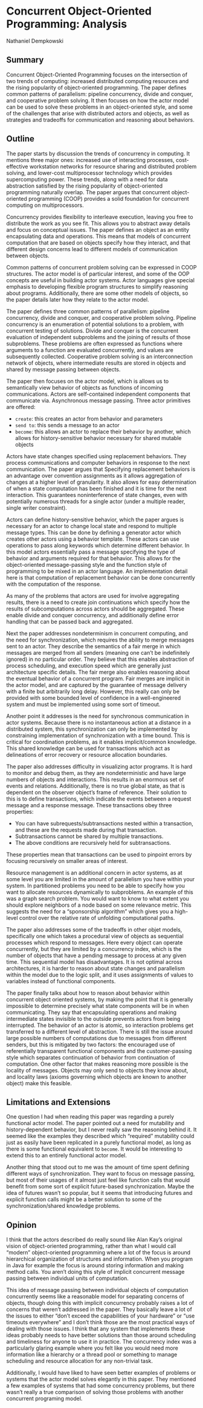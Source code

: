 # Concurrent Object-Oriented Programming: Analysis

Nathaniel Dempkowski

## Summary

Concurrent Object-Oriented Programming focuses on the intersection of two trends of computing: increased distributed computing resources and the rising popularity of object-oriented programming. The paper defines common patterns of parallelism: pipeline concurrency, divide and conquer, and cooperative problem solving. It then focuses on how the actor model can be used to solve these problems in an object-oriented style, and some of the challenges that arise with distributed actors and objects, as well as strategies and tradeoffs for communication and reasoning about behaviors.

## Outline

The paper starts by discussion the trends of concurrency in computing. It mentions three major ones: increased use of interacting processes, cost-effective workstation networks for resource sharing and distributed problem solving, and lower-cost multiprocessor technology which provides supercomputing power. These trends, along with a need for data abstraction satisfied by the rising popularity of object-oriented programming naturally overlap. The paper argues that concurrent object-oriented programming (COOP) provides a solid foundation for concurrent computing on multiprocessors.

Concurrency provides flexibility to interleave execution, leaving you free to distribute the work as you see fit. This allows you to abstract away details and focus on conceptual issues. The paper defines an object as an entity encapsulating data and operations. This means that models of concurrent computation that are based on objects specify how they interact, and that different design concerns lead to different models of communication between objects.

Common patterns of concurrent problem solving can be expressed in COOP structures. The actor model is of particular interest, and some of the OOP concepts are useful in building actor systems. Actor languages give special emphasis to developing flexible program structures to simplify reasoning about programs. Additionally, there are some other models of objects, so the paper details later how they relate to the actor model.

The paper defines three common patterns of parallelism: pipeline concurrency, divide and conquer, and cooperative problem solving. Pipeline concurrency is an enumeration of potential solutions to a problem, with concurrent testing of solutions. Divide and conquer is the concurrent evaluation of independent subproblems and the joining of results of those subproblems. These problems are often expressed as functions where arguments to a function are evaluated concurrently, and values are subsequently collected. Cooperative problem solving is an interconnection network of objects, where intermediate results are stored in objects and shared by message passing between objects.

The paper then focuses on the actor model, which is allows us to semantically view behavior of objects as functions of incoming communications. Actors are self-contained independent components that communicate via. Asynchronous message passing. Three actor primitives are offered:
* `create`: this creates an actor from behavior and parameters
* `send to`: this sends a message to an actor
* `become`: this allows an actor to replace their behavior by another, which allows for history-sensitive behavior necessary for shared mutable objects

Actors have state changes specified using replacement behaviors. They process communications and computer behaviors in response to the next communication. The paper argues that Specifying replacement behaviors is an advantage over convention assignments as it allows aggregation of changes at a higher level of granularity. It also allows for easy determination of when a state computation has been finished and it is time for the next interaction. This guarantees noninterference of state changes, even with potentially numerous threads for a single actor (under a multiple reader, single writer constraint).

Actors can define history-sensitive behavior, which the paper argues is necessary for an actor to change local state and respond to multiple message types. This can be done by defining a generator actor which creates other actors using a behavior template. These actors can use operations to pass along keywords which determine different behavior. In this model actors essentially pass a message specifying the type of behavior and arguments required for that behavior. This allows for the object-oriented message-passing style and the function style of programming to be mixed in an actor language. An implementation detail here is that computation of replacement behavior can be done concurrently with the computation of the response.

As many of the problems that actors are used for involve aggregating results, there is a need to create join continuations which specify how the results of subcomputations across actors should be aggregated. These enable divide and conquer concurrency, and additionally define error handling that can be passed back and aggregated.

Next the paper addresses nondeterminism in concurrent computing, and the need for synchronization, which requires the ability to merge messages sent to an actor. They describe the semantics of a fair merge in which messages are merged from all senders (meaning one can’t be indefinitely ignored) in no particular order. They believe that this enables abstraction of process scheduling, and execution speed which are generally just architecture specific details. The fair merge also enables reasoning about the eventual behavior of a concurrent program. Fair merges are implicit in the actor model, and are captured by the guarantee of message delivery with a finite but arbitrarily long delay. However, this really can only be provided with some bounded level of confidence in a well-engineered system and must be implemented using some sort of timeout.

Another point it addresses is the need for synchronous communication in actor systems. Because there is no instantaneous action at a distance in a distributed system, this synchronization can only be implemented by constraining implementation of synchronization with a time bound. This is critical for coordination problems, as it enables implicit/common knowledge. This shared knowledge can be used for transactions which act as delineations of error recovery or resource allocation boundaries.

The paper also addresses difficulty in visualizing actor programs. It is hard to monitor and debug them, as they are nondeterministic and have large numbers of objects and interactions. This results in an enormous set of events and relations. Additionally, there is no true global state, as that is dependent on the observer object’s frame of reference. Their solution to this is to define transactions, which indicate the events between a request message and a response message. These transactions obey three properties:
* You can have subrequests/subtransactions nested within a transaction, and these are the requests made during that transaction.
* Subtransactions cannot be shared by multiple transactions.
* The above conditions are recursively held for subtransactions.

These properties mean that transactions can be used to pinpoint errors by focusing recursively on smaller areas of interest.

Resource management is an additional concern in actor systems, as at some level you are limited in the amount of parallelism you have within your system. In partitioned problems you need to be able to specify how you want to allocate resources dynamically to subproblems. An example of this was a graph search problem. You would want to know to what extent you should explore neighbors of a node based on some relevance metric. This suggests the need for a “sponsorship algorithm” which gives you a high-level control over the relative rate of unfolding computational paths.

The paper also addresses some of the tradeoffs in other objet models, specifically one which takes a procedural view of objects as sequential processes which respond to messages. Here every object can operate concurrently, but they are limited by a concurrency index, which is the number of objects that have a pending message to process at any given time. This sequential model has disadvantages. It is not optimal across architectures, it is harder to reason about state changes and parallelism within the model due to the logic split, and it uses assignments of values to variables instead of functional components.

The paper finally talks about how to reason about behavior within concurrent object oriented systems, by making the point that it is generally impossible to determine precisely what state components will be in when communicating. They say that encapsulating operations and making intermediate states invisible to the outside prevents actors from being interrupted. The behavior of an actor is atomic, so interaction problems get transferred to a different level of abstraction. There is still the issue around large possible numbers of computations due to messages from different senders, but this is mitigated by two factors: the encouraged use of referentially transparent functional components and the customer-passing style which separates continuation of behavior from continuation of computation. One other factor that makes reasoning more possible is the locality of messages. Objects may only send to objects they know about, and locality laws (axioms governing which objects are known to another object) make this feasible.

## Limitations and Extensions

One question I had when reading this paper was regarding a purely functional actor model. The paper pointed out a need for mutability and history-dependent behavior, but I never really saw the reasoning behind it. It seemed like the examples they described which “required” mutability could just as easily have been replicated in a purely functional model, as long as there is some functional equivalent to `become`. It would be interesting to extend this to an entirely functional actor model.

Another thing that stood out to me was the amount of time spent defining different ways of synchronization. They want to focus on message passing, but most of their usages of it almost just feel like function calls that would benefit from some sort of explicit future-based synchronization. Maybe the idea of futures wasn’t so popular, but it seems that introducing futures and explicit function calls might be a better solution to some of the synchronization/shared knowledge problems.

## Opinion

I think that the actors described do really sound like Alan Kay’s original vision of object-oriented programming, rather than what I would call “modern” object-oriented programming where a lot of the focus is around hierarchical organization of structures and information. When you program in Java for example the focus is around storing information and making method calls. You aren’t doing this style of implicit concurrent message passing between individual units of computation.

This idea of message passing between individual objects of computation concurrently seems like a reasonable model for separating concerns of objects, though doing this with implicit concurrency probably raises a lot of concerns that weren’t addressed in the paper. They basically leave a lot of the issues to either “don’t exceed the capabilities of your hardware” or “use timeouts everywhere” and I don’t think those are the most practical ways of dealing with those issues. I think that any system that implements these ideas probably needs to have better solutions than those around scheduling and timeliness for anyone to use it in practice. The concurrency index was a particularly glaring example where you felt like you would need more information like a hierarchy or a thread pool or something to manage scheduling and resource allocation for any non-trivial task.

Additionally, I would have liked to have seen better examples of problems or systems that the actor model solves elegantly in this paper. They mentioned a few examples of systems that had some concurrency problems, but there wasn’t really a true comparison of solving those problems with another concurrent programing model.
